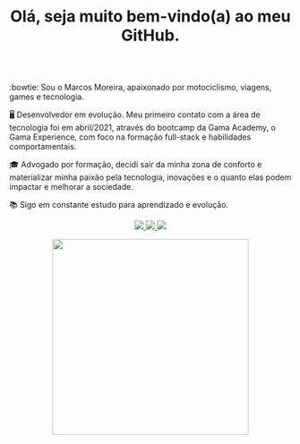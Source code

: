 <br></br>
<h1 align='center'>
  Olá, seja muito bem-vindo(a) ao meu GitHub.
</h1> 

<br></br>

:bowtie: Sou o Marcos Moreira, apaixonado por motociclismo, viagens, games e tecnologia.

:desktop_computer: Desenvolvedor em evolução. Meu primeiro contato com a área de tecnologia foi em abril/2021, através do bootcamp da Gama Academy, o Gama Experience, com foco na formação full-stack e habilidades comportamentais.

🎓 Advogado por formação, decidi sair da minha zona de conforto e materializar minha paixão pela tecnologia, inovações e o quanto elas podem impactar e melhorar a sociedade.

:books: Sigo em constante estudo para aprendizado e evolução.



<p align='center'>
<a href="https://www.linkedin.com/in/marcos-cury-moreira/">
  <img src="https://img.shields.io/badge/linkedin-%230077B5.svg?&style=for-the-badge&logo=linkedin&logoColor=white" />
</a>

<a href="mailto:quinhopd@gmail.com">
  <img src="https://img.shields.io/badge/Gmail-D14836?style=for-the-badge&logo=gmail&logoColor=white" />
 
<a href="https://www.instagram.com/marcoscurymoreira">
  <img src="https://img.shields.io/badge/Instagram-E4405F?style=for-the-badge&logo=instagram&logoColor=white" />
</a>
</p>

<p align='center'>
  <a href="#"><img src="https://github-readme-stats.vercel.app/api?username=marcoscurymoreira&show_icons=true&count_private=true&theme=dark" width="350"></a>
</p>
